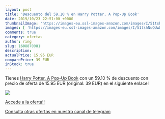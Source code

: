 ```yaml
---
layout: post
title: 'Descuento del 59.10 % en Harry Potter. A Pop-Up Book'
date: 2019/10/23 22:51:00 +0000
thumbnailImage: 'https://images-eu.ssl-images-amazon.com/images/I/51tshNuQUwL._SL200_.jpg'
images: [ 'https://images-eu.ssl-images-amazon.com/images/I/51tshNuQUwL._SL200_.jpg' ]
comments: true
category: ofertas
author: ring
slug: 1608870081
description:
actualPrice: 15.95 EUR
comparePrice: 39 EUR
inStock: true
---
```


Tienes [Harry Potter. A Pop-Up Book](https://www.amazon.com/dp/1608870081/?tag=redken08-20) con un 59.10 % de descuento con precio de oferta de 15.95 EUR (original: 39 EUR) en el siguiente enlace!

[![](https://images-eu.ssl-images-amazon.com/images/I/51tshNuQUwL._SL200_.jpg)](https://www.amazon.com/dp/1608870081/?tag=redken08-20)

[Accede a la oferta!!](https://www.amazon.com/dp/1608870081/?tag=redken08-20)

[Consulta otras ofertas en nuestro canal de telegram](https://t.me/s/ofertas25)
